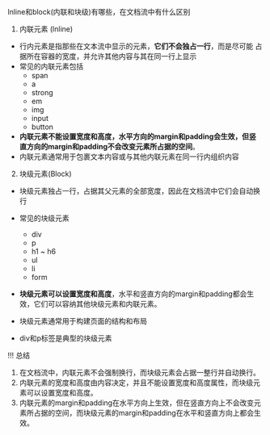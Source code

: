 lnline和block(内联和块级)有哪些，在文档流中有什么区别
1. 内联元素 (lnline)
- 行内元素是指那些在文本流中显示的元素，**它们不会独占一行**，而是尽可能
占据所在容器的宽度，并允许其他内容与其在同一行上显示
- 常见的内联元素包括
    - span
    - a
    - strong
    - em
    - img
    - input
    - button
- **内联元素不能设置宽度和高度，水平方向的margin和padding会生效，但竖直方向的margin和padding不会改变元素所占据的空间**。
- 内联元素通常用于包裹文本内容或与其他内联元素在同一行内组织内容
2. 块级元素(Block)
- 块级元素独占一行，占据其父元素的全部宽度，因此在文档流中它们会自动换行
- 常见的块级元素
    - div
    - p
    - h1 ~ h6
    - ul
    - li
    - form
- **块级元素可以设置宽度和高度**，水平和竖直方向的margin和padding都会生效，它们可以容纳其他块级元素和内联元素。
- 块级元素通常用于构建页面的结构和布局

- div和p标签是典型的块级元素

!!! 总结
1. 在文档流中，内联元素不会强制换行，而块级元素会占据一整行并自动换行。
2. 内联元素的宽度和高度由内容决定，并且不能设置宽度和高度属性，而块级元素可以设置宽度和高度。
3. 内联元素的margin和padding在水平方向上生效，但在竖直方向上不会改变元素所占据的空间，而块级元素的margin和padding在水平和竖直方向上都会生效。